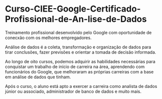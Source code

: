 # Curso-CIEE-Google-Certificado-Profissional-de-An-lise-de-Dados
Treinamento profissional desenvolvido pelo Google com oportunidade de conecxão com os melhores empregadores. 

Análise de dados é a coleta, transformação e organização de dados para tirar conclusões, fazer previsões e orientar a tomada de decisão informada.

Ao longo de oito cursos, podemos adquirir as habilidades necessárias para conquistar um trabalho de início de carreira na área, aprendendo com funcionários do Google, que melhoraram as próprias carreiras com a base em análise de dados que tinham.

Após o curso, o aluno está apto a exercer a carreira como analista de dados júnior ou associado, administrador de banco de dados e muito mais.
